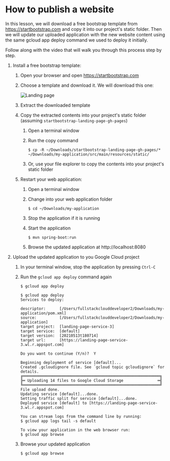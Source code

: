 # How to publish a website

In this lesson, we will download a free bootstrap template from https://startbootstrap.com and copy it into our project's static folder. Then we will update our uploaded application with the new website content using the same gcloud app deploy command we used to deploy it initially.

Follow along with the video that will walk you through this process step by step.

1. Install a free bootstrap template:

    1. Open your browser and open https://startbootstrap.com

    1. Choose a template and download it. We will download this one:

        ![Landing page](/images/landing-page.jpeg)

    1. Extract the downloaded template

    1. Copy the extracted contents into your project's static folder (assuming `startbootstrap-landing-page-gh-pages`)

        1. Open a terminal window

        1. Run the copy command

            ```text
            $ cp -R ~/Downloads/startbootstrap-landing-page-gh-pages/* ~/Downloads/my-application/src/main/resources/static/
            ```

        1. Or, use your file explorer to copy the contents into your project's static folder
    
    1. Restart your web application:

        1. Open a terminal window

        1. Change into your web application folder

            ```text
            $ cd ~/Downloads/my-application
            ```

        1. Stop the application if it is running

        1. Start the application

            ```text
            $ mvn spring-boot:run
            ```
        
        1. Browse the updated application at http://localhost:8080

1. Upload the updated application to you Google Cloud project

    1. In your terminal window, stop the application by pressing `Ctrl-C`

    1. Run the `gcloud app deploy` command again

        ```text
        $ gcloud app deploy
        ```

        ```text
        $ gcloud app deploy
        Services to deploy:

        descriptor:      [/Users/fullstackclouddeveloper2/Downloads/my-application/pom.xml]
        source:          [/Users/fullstackclouddeveloper2/Downloads/my-application]
        target project:  [landing-page-service-3]
        target service:  [default]
        target version:  [20210513t180714]
        target url:      [https://landing-page-service-3.wl.r.appspot.com]

        Do you want to continue (Y/n)?  Y

        Beginning deployment of service [default]...
        Created .gcloudignore file. See `gcloud topic gcloudignore` for details.
        ╔════════════════════════════════════════════════════════════╗
        ╠═ Uploading 14 files to Google Cloud Storage               ═╣
        ╚════════════════════════════════════════════════════════════╝
        File upload done.
        Updating service [default]...done.
        Setting traffic split for service [default]...done.
        Deployed service [default] to [https://landing-page-service-3.wl.r.appspot.com]

        You can stream logs from the command line by running:
        $ gcloud app logs tail -s default

        To view your application in the web browser run:
        $ gcloud app browse
        ```

    1. Browse your updated application

        ```text
        $ gcloud app browse
        ```
